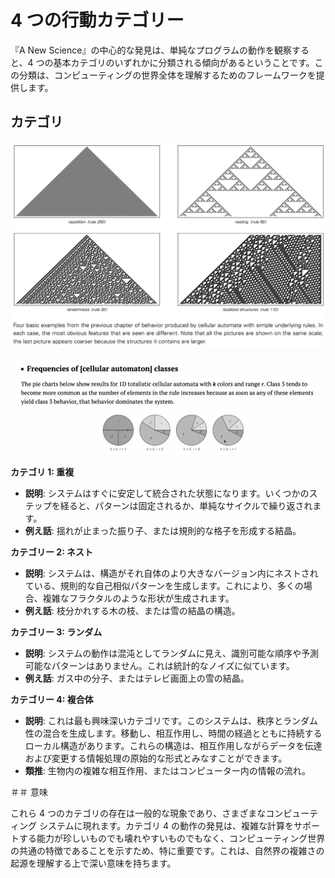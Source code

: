 # 4 つの行動カテゴリー

『A New Science』の中心的な発見は、単純なプログラムの動作を観察すると、4 つの基本カテゴリのいずれかに分類される傾向があるということです。この分類は、コンピューティングの世界全体を理解するためのフレームワークを提供します。

## カテゴリ

![4種類の簡単なプログラム動作例](../../images/chapter3/p52.png)

![代替テキスト](../../images/four-classes-of-behavior/image.png)

**カテゴリ 1: 重複**
- **説明**: システムはすぐに安定して統合された状態になります。いくつかのステップを経ると、パターンは固定されるか、単純なサイクルで繰り返されます。
- **例え話**: 揺れが止まった振り子、または規則的な格子を形成する結晶。

**カテゴリー 2: ネスト**
- **説明**: システムは、構造がそれ自体のより大きなバージョン内にネストされている、規則的な自己相似パターンを生成します。これにより、多くの場合、複雑なフラクタルのような形状が生成されます。
- **例え話**: 枝分かれする木の枝、または雪の結晶の構造。

**カテゴリー 3: ランダム**
- **説明**: システムの動作は混沌としてランダムに見え、識別可能な順序や予測可能なパターンはありません。これは統計的なノイズに似ています。
- **例え話**: ガス中の分子、またはテレビ画面上の雪の結晶。

**カテゴリー 4: 複合体**
- **説明**: これは最も興味深いカテゴリです。このシステムは、秩序とランダム性の混合を生成します。移動し、相互作用し、時間の経過とともに持続するローカル構造があります。これらの構造は、相互作用しながらデータを伝達および変更する情報処理の原始的な形式とみなすことができます。
- **類推**: 生物内の複雑な相互作用、またはコンピューター内の情報の流れ。

＃＃ 意味

これら 4 つのカテゴリの存在は一般的な現象であり、さまざまなコンピューティング システムに現れます。カテゴリ 4 の動作の発見は、複雑な計算をサポートする能力が珍しいものでも壊れやすいものでもなく、コンピューティング世界の共通の特徴であることを示すため、特に重要です。これは、自然界の複雑さの起源を理解する上で深い意味を持ちます。